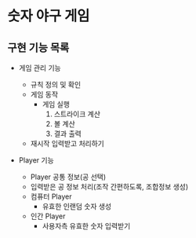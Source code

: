 # 숫자 야구 게임
## 구현 기능 목록
+ 게임 관리 기능
    + 규칙 정의 및 확인
    + 게임 동작
        + 게임 실행
            1. 스트라이크 계산
            1. 볼 계산
            1. 결과 출력
    + 재시작 입력받고 처리하기
    
+ Player 기능
    + Player 공통 정보(공 선택)
    + 입력받은 공 정보 처리(조작 간편하도록, 조합정보 생성)
    + 컴퓨터 Player
        + 유효한 인랜덤 숫자 생성
    + 인간 Player
        + 사용자측 유효한 숫자 입력받기